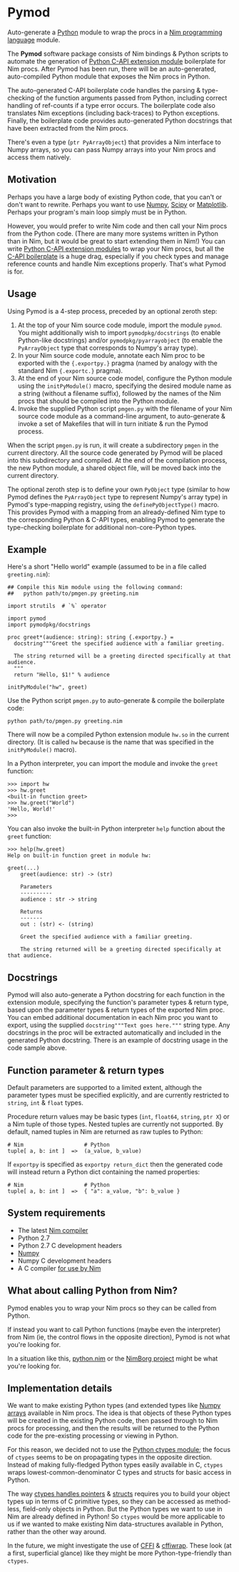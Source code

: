 # Pymod

Auto-generate a [Python](http://www.python.org) module to wrap the procs in
a [Nim programming language](http://nim-lang.org) module.

The **Pymod** software package consists of Nim bindings & Python scripts to
automate the generation of
[Python C-API extension module](https://docs.python.org/2/extending/index.html)
boilerplate for Nim procs.
After Pymod has been run, there will be an auto-generated, auto-compiled
Python module that exposes the Nim procs in Python.

The auto-generated C-API boilerplate code handles the parsing & type-checking
of the function arguments passed from Python, including correct handling of
ref-counts if a type error occurs.  The boilerplate code also translates Nim exceptions
(including back-traces) to Python exceptions.  Finally, the boilerplate code provides
auto-generated Python docstrings that have been extracted from the Nim procs.

There's even a type (`ptr PyArrayObject`) that provides a Nim interface to Numpy arrays,
so you can pass Numpy arrays into your Nim procs and access them natively.

Motivation
----------

Perhaps you have a large body of existing Python code, that you can't or
don't want to rewrite.  Perhaps you want to use [Numpy](http://www.numpy.org/),
[Scipy](http://www.scipy.org/) or [Matplotlib](http://www.matplotlib.org).
Perhaps your program's main loop simply must be in Python.

However, you would prefer to write Nim code and then call your Nim procs
from the Python code.  (There are many more systems written in Python than
in Nim, but it would be great to start extending them in Nim!)
You can write
[Python C-API extension modules](https://docs.python.org/2/extending/extending.html)
to wrap your Nim procs, but all the
[C-API boilerplate](https://docs.python.org/2/c-api/)
is a huge drag, especially if you check types and manage reference counts
and handle Nim exceptions properly.  That's what Pymod is for.

Usage
-----

Using Pymod is a 4-step process, preceded by an optional zeroth step:

1. At the top of your Nim source code module, import the module `pymod`.
   You might additionally wish to import `pymodpkg/docstrings` (to enable
   Python-like docstrings) and/or `pymodpkg/pyarrayobject` (to enable the
   `PyArrayObject` type that corresponds to Numpy's array type).
2. In your Nim source code module, annotate each Nim proc to be exported
   with the `{.exportpy.}` pragma (named by analogy with the standard Nim
   `{.exportc.}` pragma).
3. At the end of your Nim source code model, configure the Python module using
   the `initPyModule()` macro, specifying the desired module name as a string
   (without a filename suffix), followed by the names of the Nim procs that
   should be compiled into the Python module.
4. Invoke the supplied Python script `pmgen.py` with the filename of your
   Nim source code module as a command-line argument, to auto-generate &
   invoke a set of Makefiles that will in turn initiate & run the Pymod process.

When the script `pmgen.py` is run, it will create a subdirectory `pmgen` in
the current directory.  All the source code generated by Pymod will be placed
into this subdirectory and compiled.  At the end of the compilation process,
the new Python module, a shared object file, will be moved back into the
current directory.

The optional zeroth step is to define your own `PyObject` type (similar to how
Pymod defines the `PyArrayObject` type to represent Numpy's array type)
in Pymod's type-mapping registry, using the `definePyObjectType()` macro.
This provides Pymod with a mapping from an already-defined Nim type to the
corresponding Python & C-API types, enabling Pymod to generate the type-checking
boilerplate for additional non-core-Python types.

Example
-------

Here's a short "Hello world" example (assumed to be in a file called `greeting.nim`):

    ## Compile this Nim module using the following command:
    ##   python path/to/pmgen.py greeting.nim

    import strutils  # `%` operator

    import pymod
    import pymodpkg/docstrings

    proc greet*(audience: string): string {.exportpy.} =
      docstring"""Greet the specified audience with a familiar greeting.

      The string returned will be a greeting directed specifically at that audience.
      """
      return "Hello, $1!" % audience

    initPyModule("hw", greet)

Use the Python script `pmgen.py` to auto-generate & compile the boilerplate code:

    python path/to/pmgen.py greeting.nim

There will now be a compiled Python extension module `hw.so` in the current directory.
(It is called `hw` because is the name that was specified in the `initPyModule()` macro).

In a Python interpreter, you can import the module and invoke the `greet` function:

    >>> import hw
    >>> hw.greet
    <built-in function greet>
    >>> hw.greet("World")
    'Hello, World!'
    >>>

You can also invoke the built-in Python interpreter `help` function about the `greet` function:

    >>> help(hw.greet)
    Help on built-in function greet in module hw:

    greet(...)
        greet(audience: str) -> (str)

        Parameters
        ----------
        audience : str -> string

        Returns
        -------
        out : (str) <- (string)

        Greet the specified audience with a familiar greeting.

        The string returned will be a greeting directed specifically at that audience.

Docstrings
----------

Pymod will also auto-generate a Python docstring for each function in the
extension module, specifying the function's parameter types & return type,
based upon the parameter types & return types of the exported Nim proc.
You can embed additional documentation in each Nim proc you want to export,
using the supplied `docstring"""Text goes here."""` string type.  Any docstrings
in the proc will be extracted automatically and included in the generated Python
docstring.  There is an example of docstring usage in the code sample above.

Function parameter & return types
---------------------------------

Default parameters are supported to a limited extent, although the parameter
types must be specified explicitly, and are currently restricted to `string`,
`int` & `float` types.

Procedure return values may be basic types (`int`, `float64`, `string`, `ptr X`)
or a Nim tuple of those types.  Nested tuples are currently not supported.
By default, named tuples in Nim are returned as raw tuples to Python:

    # Nim                   # Python
    tuple[ a, b: int ]  =>  (a_value, b_value)

If `exportpy` is specified as `exportpy return_dict` then the generated
code will instead return a Python dict containing the named properties:

    # Nim                   # Python
    tuple[ a, b: int ]  =>  { "a": a_value, "b": b_value }

System requirements
-------------------

* The latest [Nim compiler](http://nim-lang.org/download.html)
* Python 2.7
* Python 2.7 C development headers
* [Numpy](http://www.numpy.org)
* Numpy C development headers
* A C compiler [for use by Nim](http://nim-lang.org/download.html)

What about calling Python from Nim?
-----------------------------------

Pymod enables you to wrap your Nim procs so they can be called from Python.

If instead you want to call Python functions (maybe even the interpreter)
from Nim (ie, the control flows in the opposite direction), Pymod is not
what you're looking for.

In a situation like this, [python.nim](http://nim-lang.org/python.html)
or the [NimBorg project](https://github.com/micklat/NimBorg) might be what
you're looking for.

Implementation details
----------------------

We want to make existing Python types (and extended types like
[Numpy arrays](https://scipy-lectures.github.io/intro/numpy/array_object.html)
available in Nim procs.  The idea is that objects of these Python types will
be created in the existing Python code, then passed through to Nim procs for
processing, and then the results will be returned to the Python code for the
pre-existing processing or viewing in Python.

For this reason, we decided not to use the
[Python ctypes module](https://docs.python.org/2/library/ctypes.html);
the focus of `ctypes` seems to be on propagating types in the opposite
direction.  Instead of making fully-fledged Python types easily available
in C, `ctypes` wraps lowest-common-denominator C types and structs for
basic access in Python.

The way
[ctypes handles pointers](https://docs.python.org/2/library/ctypes.html#pointers)
& [structs](https://docs.python.org/2/library/ctypes.html#structures-and-unions)
requires you to build your object types up in terms of C primitive types,
so they can be accessed as method-less, field-only objects in Python.
But the Python types we want to use in Nim are already defined in Python!
So `ctypes` would be more applicable to us if we wanted to make existing
Nim data-structures available in Python, rather than the other way around.

In the future, we might investigate the use of
[CFFI](http://cffi.readthedocs.org/en/release-0.8/) &
[cffiwrap](http://cffiwrap.readthedocs.org/en/latest/).
These look (at a first, superficial glance) like they might be more
Python-type-friendly than `ctypes`.


